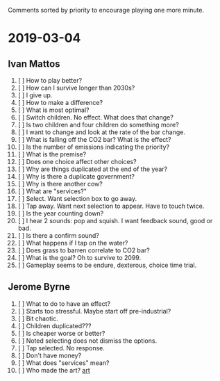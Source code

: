 Comments sorted by priority to encourage playing one more minute.

# 2019-03-04

## Ivan Mattos

1. [ ] How to play better?
1. [ ] How can I survive longer than 2030s?
1. [ ] I give up.
1. [ ] How to make a difference?
1. [ ] What is most optimal?
1. [ ] Switch children. No effect. What does that change?
1. [ ] Is two children and four children do something more?
1. [ ] I want to change and look at the rate of the bar change.
1. [ ] What is falling off the CO2 bar? What is the effect?
1. [ ] Is the number of emissions indicating the priority?
1. [ ] What is the premise?
1. [ ] Does one choice affect other choices?
1. [ ] Why are things duplicated at the end of the year?
1. [ ] Why is there a duplicate government?
1. [ ] Why is there another cow?
1. [ ] What are "services?"
1. [ ] Select. Want selection box to go away.
1. [ ] Tap away. Want next selection to appear. Have to touch twice.
1. [ ] Is the year counting down?
1. [ ] I hear 2 sounds: pop and squish. I want feedback sound, good or bad.
1. [ ] Is there a confirm sound?
1. [ ] What happens if I tap on the water?
1. [ ] Does grass to barren correlate to CO2 bar?
1. [ ] What is the goal? Oh to survive to 2099.
1. [ ] Gameplay seems to be endure, dexterous, choice time trial.

## Jerome Byrne

1. [ ] What to do to have an effect?
1. [ ] Starts too stressful. Maybe start off pre-industrial?
1. [ ] Bit chaotic.
1. [ ] Children duplicated???
1. [ ] Is cheaper worse or better?
1. [ ] Noted selecting does not dismiss the options.
1. [ ] Tap selected. No response.
1. [ ] Don't have money?
1. [ ] What does "services" mean?
1. [ ] Who made the art? [art](art.md)
